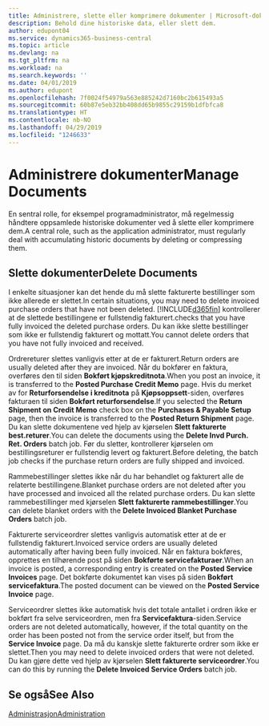 ```yaml
---
title: Administrere, slette eller komprimere dokumenter | Microsoft-dokumentasjon
description: Behold dine historiske data, eller slett dem.
author: edupont04
ms.service: dynamics365-business-central
ms.topic: article
ms.devlang: na
ms.tgt_pltfrm: na
ms.workload: na
ms.search.keywords: ''
ms.date: 04/01/2019
ms.author: edupont
ms.openlocfilehash: 7f0024f54979a563e885242d7160bc2b615493a5
ms.sourcegitcommit: 60b87e5eb32bb408dd65b9855c29159b1dfbfca8
ms.translationtype: HT
ms.contentlocale: nb-NO
ms.lasthandoff: 04/29/2019
ms.locfileid: "1246633"
---
```

# <a name="manage-documents"></a><span data-ttu-id="2f376-103">Administrere dokumenter</span><span class="sxs-lookup"><span data-stu-id="2f376-103">Manage Documents</span></span>
<span data-ttu-id="2f376-104">En sentral rolle, for eksempel programadministrator, må regelmessig håndtere oppsamlede historiske dokumenter ved å slette eller komprimere dem.</span><span class="sxs-lookup"><span data-stu-id="2f376-104">A central role, such as the application administrator, must regularly deal with accumulating historic documents by deleting or compressing them.</span></span>  

## <a name="delete-documents"></a><span data-ttu-id="2f376-105">Slette dokumenter</span><span class="sxs-lookup"><span data-stu-id="2f376-105">Delete Documents</span></span>
<span data-ttu-id="2f376-106">I enkelte situasjoner kan det hende du må slette fakturerte bestillinger som ikke allerede er slettet.</span><span class="sxs-lookup"><span data-stu-id="2f376-106">In certain situations, you may need to delete invoiced purchase orders that have not been deleted.</span></span> [!INCLUDE[d365fin](includes/d365fin_md.md)] <span data-ttu-id="2f376-107">kontrollerer at de slettede bestillingene er fullstendig fakturert.</span><span class="sxs-lookup"><span data-stu-id="2f376-107">checks that you have fully invoiced the deleted purchase orders.</span></span> <span data-ttu-id="2f376-108">Du kan ikke slette bestillinger som ikke er fullstendig fakturert og mottatt.</span><span class="sxs-lookup"><span data-stu-id="2f376-108">You cannot delete orders that you have not fully invoiced and received.</span></span>  

<span data-ttu-id="2f376-109">Ordrereturer slettes vanligvis etter at de er fakturert.</span><span class="sxs-lookup"><span data-stu-id="2f376-109">Return orders are usually deleted after they are invoiced.</span></span> <span data-ttu-id="2f376-110">Når du bokfører en faktura, overføres den til siden **Bokført kjøpskreditnota**.</span><span class="sxs-lookup"><span data-stu-id="2f376-110">When you post an invoice, it is transferred to the **Posted Purchase Credit Memo** page.</span></span> <span data-ttu-id="2f376-111">Hvis du merket av for **Returforsendelse i kreditnota** på **Kjøpsoppsett**-siden, overføres fakturaen til siden **Bokført returforsendelse**.</span><span class="sxs-lookup"><span data-stu-id="2f376-111">If you selected the **Return Shipment on Credit Memo** check box on the **Purchases & Payable Setup** page, then the invoice is transferred to the **Posted Return Shipment** page.</span></span> <span data-ttu-id="2f376-112">Du kan slette dokumentene ved hjelp av kjørselen **Slett fakturerte best.returer**.</span><span class="sxs-lookup"><span data-stu-id="2f376-112">You can delete the documents using the **Delete Invd Purch. Ret. Orders** batch job.</span></span> <span data-ttu-id="2f376-113">Før du sletter, kontrollerer kjørselen om bestillingsreturer er fullstendig levert og fakturert.</span><span class="sxs-lookup"><span data-stu-id="2f376-113">Before deleting, the batch job checks if the purchase return orders are fully shipped and invoiced.</span></span>  

<span data-ttu-id="2f376-114">Rammebestillinger slettes ikke når du har behandlet og fakturert alle de relaterte bestillingene.</span><span class="sxs-lookup"><span data-stu-id="2f376-114">Blanket purchase orders are not deleted after you have processed and invoiced all the related purchase orders.</span></span> <span data-ttu-id="2f376-115">Du kan slette rammebestillinger med kjørselen **Slett fakturerte rammebestillinger**.</span><span class="sxs-lookup"><span data-stu-id="2f376-115">You can delete blanket orders with the **Delete Invoiced Blanket Purchase Orders** batch job.</span></span>  

<span data-ttu-id="2f376-116">Fakturerte serviceordrer slettes vanligvis automatisk etter at de er fullstendig fakturert.</span><span class="sxs-lookup"><span data-stu-id="2f376-116">Invoiced service orders are usually deleted automatically after having been fully invoiced.</span></span> <span data-ttu-id="2f376-117">Når en faktura bokføres, opprettes en tilhørende post på siden **Bokførte servicefakturaer**.</span><span class="sxs-lookup"><span data-stu-id="2f376-117">When an invoice is posted, a corresponding entry is created on the **Posted Service Invoices** page.</span></span> <span data-ttu-id="2f376-118">Det bokførte dokumentet kan vises på siden **Bokført servicefaktura**.</span><span class="sxs-lookup"><span data-stu-id="2f376-118">The posted document can be viewed on the **Posted Service Invoice** page.</span></span>  

<span data-ttu-id="2f376-119">Serviceordrer slettes ikke automatisk hvis det totale antallet i ordren ikke er bokført fra selve serviceordren, men fra **Servicefaktura**-siden.</span><span class="sxs-lookup"><span data-stu-id="2f376-119">Service orders are not deleted automatically, however, if the total quantity on the order has been posted not from the service order itself, but from the **Service Invoice** page.</span></span> <span data-ttu-id="2f376-120">Da må du kanskje slette fakturerte ordrer som ikke er slettet.</span><span class="sxs-lookup"><span data-stu-id="2f376-120">Then you may need to delete invoiced orders that were not deleted.</span></span> <span data-ttu-id="2f376-121">Du kan gjøre dette ved hjelp av kjørselen **Slett fakturerte serviceordrer**.</span><span class="sxs-lookup"><span data-stu-id="2f376-121">You can do this by running the **Delete Invoiced Service Orders** batch job.</span></span>  

## <a name="see-also"></a><span data-ttu-id="2f376-122">Se også</span><span class="sxs-lookup"><span data-stu-id="2f376-122">See Also</span></span>  
[<span data-ttu-id="2f376-123">Administrasjon</span><span class="sxs-lookup"><span data-stu-id="2f376-123">Administration</span></span>](admin-setup-and-administration.md)  
